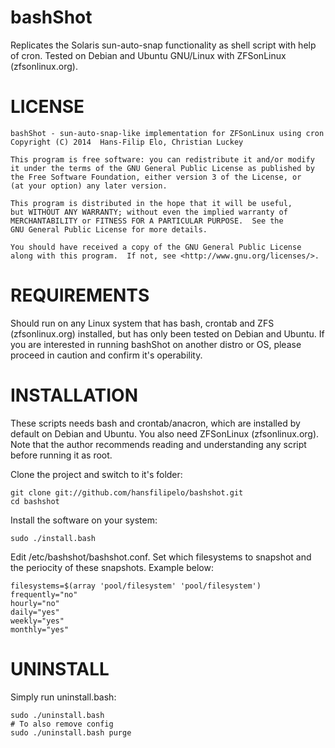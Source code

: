 bashShot
=================================
Replicates the Solaris sun-auto-snap functionality as shell script with help of cron. Tested on Debian and Ubuntu GNU/Linux with ZFSonLinux (zfsonlinux.org).


LICENSE
=================================
    bashShot - sun-auto-snap-like implementation for ZFSonLinux using cron
    Copyright (C) 2014  Hans-Filip Elo, Christian Luckey

    This program is free software: you can redistribute it and/or modify
    it under the terms of the GNU General Public License as published by
    the Free Software Foundation, either version 3 of the License, or
    (at your option) any later version.

    This program is distributed in the hope that it will be useful,
    but WITHOUT ANY WARRANTY; without even the implied warranty of
    MERCHANTABILITY or FITNESS FOR A PARTICULAR PURPOSE.  See the
    GNU General Public License for more details.

    You should have received a copy of the GNU General Public License
    along with this program.  If not, see <http://www.gnu.org/licenses/>.

REQUIREMENTS
=================================
Should run on any Linux system that has bash, crontab and ZFS (zfsonlinux.org) installed, but has only been tested on Debian and Ubuntu. If you are interested in running bashShot on another distro or OS, please proceed in caution and confirm it's operability.

INSTALLATION
=================================
These scripts needs bash and crontab/anacron, which are installed by default on Debian and Ubuntu. You also need ZFSonLinux (zfsonlinux.org). Note that the author recommends reading and understanding any script before running it as root.

Clone the project and switch to it's folder:

	git clone git://github.com/hansfilipelo/bashshot.git
	cd bashshot

Install the software on your system:

	sudo ./install.bash

Edit /etc/bashshot/bashshot.conf. Set which filesystems to snapshot and the periocity of these snapshots. Example below:

	filesystems=$(array 'pool/filesystem' 'pool/filesystem')
	frequently="no"
	hourly="no"
	daily="yes"
	weekly="yes"
	monthly="yes"


UNINSTALL
=================================
Simply run uninstall.bash:

	sudo ./uninstall.bash
	# To also remove config
	sudo ./uninstall.bash purge
